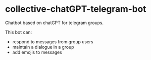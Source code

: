 # collective-chatGPT-telegram-bot
Сhatbot based on chatGPT for telegram groups.

This bot can:
- respond to messages from group users
- maintain a dialogue in a group
- add emojis to messages
